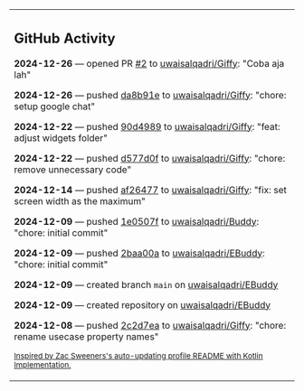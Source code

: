 <table><tr><td valign="top" width="100%">    

## GitHub Activity

**2024-12-26** — opened PR [#2](https://github.com/uwaisalqadri/Giffy/pull/2) to [uwaisalqadri/Giffy](https://github.com/uwaisalqadri/Giffy): "Coba aja lah"

**2024-12-26** — pushed [da8b91e](https://github.com/uwaisalqadri/Giffy/commits/da8b91e59fc425c7b13adbfa98ea424f231c8586) to [uwaisalqadri/Giffy](https://github.com/uwaisalqadri/Giffy): "chore: setup google chat"

**2024-12-22** — pushed [90d4989](https://github.com/uwaisalqadri/Giffy/commits/90d4989d42a23d91c3138638de3c53935843ed28) to [uwaisalqadri/Giffy](https://github.com/uwaisalqadri/Giffy): "feat: adjust widgets folder"

**2024-12-22** — pushed [d577d0f](https://github.com/uwaisalqadri/Giffy/commits/d577d0f5287b79b91b90d1753f8be222049625c3) to [uwaisalqadri/Giffy](https://github.com/uwaisalqadri/Giffy): "chore: remove unnecessary code"

**2024-12-14** — pushed [af26477](https://github.com/uwaisalqadri/Giffy/commits/af26477f5b5ef4afd1dfa6da00c2355020649c76) to [uwaisalqadri/Giffy](https://github.com/uwaisalqadri/Giffy): "fix: set screen width as the maximum"

**2024-12-09** — pushed [1e0507f](https://github.com/uwaisalqadri/Buddy/commits/1e0507f6eb712f5f550037cbf4c0b1638998c063) to [uwaisalqadri/Buddy](https://github.com/uwaisalqadri/Buddy): "chore: initial commit"

**2024-12-09** — pushed [2baa00a](https://github.com/uwaisalqadri/EBuddy/commits/2baa00aa2d0c0ad143a33f52fbccc23736171451) to [uwaisalqadri/EBuddy](https://github.com/uwaisalqadri/EBuddy): "chore: initial commit"

**2024-12-09** — created branch `main` on [uwaisalqadri/EBuddy](https://github.com/uwaisalqadri/EBuddy)

**2024-12-09** — created repository on [uwaisalqadri/EBuddy](https://github.com/uwaisalqadri/EBuddy)

**2024-12-08** — pushed [2c2d7ea](https://github.com/uwaisalqadri/Giffy/commits/2c2d7ea2f1f2a299f7fd3da9ea8ce314dba46de9) to [uwaisalqadri/Giffy](https://github.com/uwaisalqadri/Giffy): "chore: rename usecase property names"
                
<sub><a href="https://github.com/ZacSweers/ZacSweers/">Inspired by Zac Sweeners's auto-updating profile README with Kotlin Implementation.</a></sub>
        